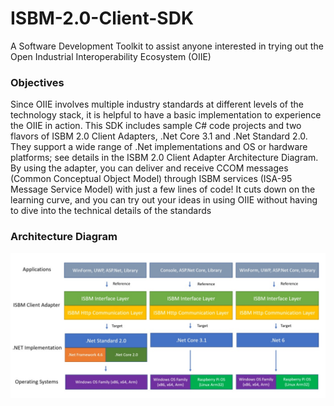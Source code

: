 # ISBM-2.0-Client-SDK

A Software Development Toolkit to assist anyone interested in trying out the Open Industrial Interoperability Ecosystem (OIIE)

### Objectives

Since OIIE involves multiple industry standards at different levels of the technology stack, it is helpful to have a basic implementation to experience the OIIE in action. This SDK includes sample C# code projects and two flavors of ISBM 2.0 Client Adapters, .Net Core 3.1 and .Net Standard 2.0. They support a wide range of .Net implementations and OS or hardware platforms; see details in the ISBM 2.0 Client Adapter Architecture Diagram. By using the adapter, you can deliver and receive CCOM messages (Common Conceptual Object Model) through ISBM services (ISA-95 Message Service Model) with just a few lines of code! It cuts down on the learning curve, and you can try out your ideas in using OIIE without having to dive into the technical details of the standards

### Architecture Diagram

![image](/Documents/Images/Architecture_Diagram.jpg)
